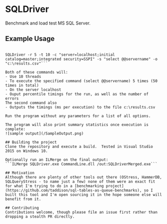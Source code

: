 # SQLDriver
Benchmark and load test MS SQL Server.

## Example Usage
```SQLDriver -r 5 -t 10 - c"server=localhost;initial catalog=master;integrated security=SSPI" -s "select @@servername"

SQLDriver -r 5 -t 10 -c "server=localhost;initial catalog=master;integrated security=SSPI" -s "select @@servername" -o "c:\results.csv"```

Both of these commands will:
- Use 10 threads
- To execute the specified command (select @@servername) 5 times (50 times in total)
- On the server localhost
- Ouput percentile timings for the run, as well as the number of errors
The second command also
- Outputs the timings (ms per execution) to the file c:\results.csv

Run the program without any parameters for a list of all options.

The program will also print summary statistics once execution is complete:
![sample output](/SampleOutput.png)

## Building the project
Clone the repository and execute a build.  Tested in Visual Studio 2015 on Windows 10.

Optionally run an ILMerge on the final output:
```ILMerge SQLDriver.exe CommandLine.dll /out:SQLDriverMerged.exe```

## Motivation
Although there are plenty of other tools out there (OStress, HammerDB, SQLQueryStress - to name just a few) none of them were an exact fit for what I'm trying to do in a [benchmarking project](https://github.com/taddison/sql-tables-as-queue-benchmarks), so I built this tool and I'm open sourcing it in the hope someone else will benefit from it.

## Contributing
Contributions welcome, though please file an issue first rather than dropping a stealth PR directly.
